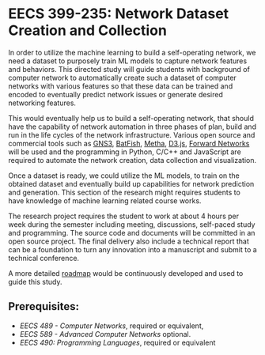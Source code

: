 # EECS 399-235: Network Dataset Creation and Collection

In order to utilize the machine learning to build a self-operating network, we need a dataset to purposely train ML models to capture network features and behaviors. 
This directed study will guide students with background of computer network to automatically create such a dataset of computer networks with various features so that these data can be trained and encoded to eventually predict network issues or generate desired networking features.  

This would eventually help us to build a self-operating network, that should have the capability of network automation in three phases of plan, build and run in the life cycles of the network infrastructure. 
Various open source and commercial tools such as [GNS3](http://www.gns3.com), [BatFish](https://batfish.org/), [Metha](https://www.usenix.org/conference/nsdi21/presentation/birkner), [D3.js](https://d3js.org/), [Forward Networks](https://www.forwardnetworks.com/) will be used and the programming in Python, C/C++ and JavaScript are required to automate the network creation, data collection and visualization.

Once a dataset is ready, we could utilize the ML models, to train on the obtained dataset and eventually build up capabilities for network prediction and generation.  This section of the research might requires students to have knowledge of machine learning related course works. 

The research project requires the student to work at about 4 hours per week during the semester including meeting, discussions, self-paced study and programming. The source code and documents will be committed in an open source project.  The final delivery also include a technical report that can be a foundation to turn any innovation into a manuscript and submit to a technical conference.  

A more detailed [roadmap](roadmap.md) would be continuously developed and used to guide this study.   

## Prerequisites:  
  - *EECS 489 - Computer Networks*, required or equivalent, 
  - *EECS 589 - Advanced Computer Networks* optional.
  - *EECS 490: Programming Languages*, required or equivalent